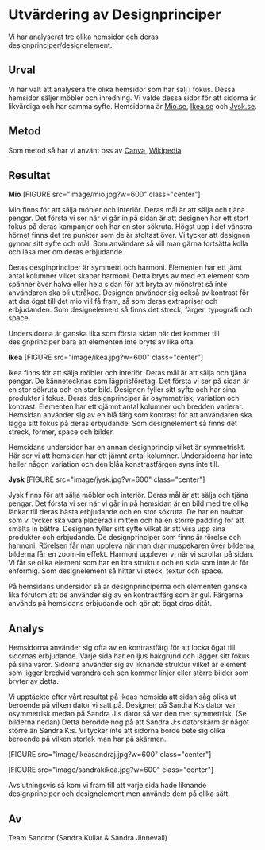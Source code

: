 Utvärdering av Designprinciper
=========================

Vi har analyserat tre olika hemsidor och deras designprinciper/designelement.

Urval
-----------------------

Vi har valt att analysera tre olika hemsidor som har sälj i fokus. Dessa hemsidor säljer möbler och inredning. Vi valde dessa sidor för att sidorna är likvärdiga och har samma syfte. Hemsidorna är
[Mio.se](https://www.mio.se/), [Ikea.se](https://www.ikea.com/se/sv/) och [Jysk.se](https://jysk.se/).

Metod
-----------------------

Som metod så har vi använt oss av
[Canva](https://www.canva.com/learn/design-elements-principles/),
[Wikipedia](https://en.wikipedia.org/wiki/Visual_design_elements_and_principles).


Resultat
-----------------------

**Mio**
[FIGURE src="image/mio.jpg?w=600" class="center"]

Mio finns för att sälja möbler och interiör. Deras mål är att sälja och tjäna pengar. Det första vi ser när vi går in på sidan är att designen har ett stort fokus på deras kampanjer och har en stor sökruta. Högst upp i det vänstra hörnet finns det tre punkter som de är stoltast över. Vi tycker att designen gynnar sitt syfte och mål. Som användare så vill man gärna fortsätta kolla och läsa mer om deras erbjudande.

Deras desginprinciper är symmetri och harmoni. Elementen har ett jämt antal kolumner vilket skapar harmoni. Detta bryts av med ett element som spänner över halva eller hela sidan för att bryta av mönstret så inte användaren ska bli uttråkad. Designen använder sig också av kontrast för att dra ögat till det mio vill få fram, så som deras extrapriser och erbjudanden. Som designelement så finns det streck, färger, typografi och space.

Undersidorna är ganska lika som första sidan när det kommer till designprinciper bara att elementen inte bryts av lika ofta.


**Ikea**
[FIGURE src="image/ikea.jpg?w=600" class="center"]


Ikea finns för att sälja möbler och interiör. Deras mål är att sälja och tjäna pengar. De kännetecknas som lågprisföretag. Det första vi ser på sidan är en stor sökruta och en stor bild. Designen fyller sitt syfte och har sina produkter i fokus. Deras designprinciper är osymmetrisk, variation och kontrast. Elementen har ett ojämnt antal kolumner och bredden varierar. Hemsidan använder sig av en blå färg som kontrast för att användaren ska lägga sitt fokus på deras erbjudande. Som designelement så finns det streck, former, space och bilder.

Hemsidans undersidor har en annan designprincip vilket är symmetriskt. Här ser vi att hemsidan har ett jämnt antal kolumner. Undersidorna har inte heller någon variation och den blåa konstrastfärgen syns inte till.


**Jysk**
[FIGURE src="image/jysk.jpg?w=600" class="center"]

Jysk finns för att sälja möbler och interiör. Deras mål är att sälja och tjäna pengar. Det första vi ser när vi går in på hemsidan är en bild med tre olika länkar till deras bästa erbjudande och en stor sökruta. De har en navbar som vi tycker ska vara placerad i mitten och ha en större padding för att smälta in bättre. Designen fyller sitt syfte vilket är att visa upp sina produkter och erbjudande. De designprinciper som finns är rörelse och harmoni. Rörelsen får man uppleva när man drar muspekaren över bilderna, bilderna får en zoom-in effekt. Harmoni upplever vi när vi scrollar på sidan. Vi får se olika element som har en bra struktur och en sida som inte är för enformig. Som designelement så hittar vi steck, textur och space.

På hemsidans undersidor så är designprinciperna och elementen ganska lika förutom att de använder sig av en kontrastfärg som är gul. Färgerna används på hemsidans erbjudande och gör att ögat dras ditåt.


Analys
-----------------------

Hemsidorna använder sig ofta av en kontrastfärg för att locka ögat till sidornas erbjudande. Varje sida har en ljus bakgrund och lägger sitt fokus på sina varor. Sidorna använder sig av liknande struktur vilket är element som ligger bredvid varandra och sen kommer linjer eller större bilder som bryter av detta.

Vi upptäckte efter vårt resultat på Ikeas hemsida att sidan såg olika ut beroende på vilken dator vi satt på. Designen på Sandra K:s dator var osymmetrisk medan på Sandra J:s dator så var den mer symmetrisk. (Se bilderna nedan) Detta berodde nog på att Sandra J:s datorskärm är något större än Sandra K:s. Vi tycker inte att sidorna borde bete sig olika beroende på vilken storlek man har på skärmen.

[FIGURE src="image/ikeasandraj.jpg?w=600" class="center"]

[FIGURE src="image/sandrakikea.jpg?w=600" class="center"]

Avslutningsvis så kom vi fram till att varje sida hade liknande designprinciper och designelement men använde dem på olika sätt.

Av
-----------------------

Team Sandror (Sandra Kullar & Sandra Jinnevall)
